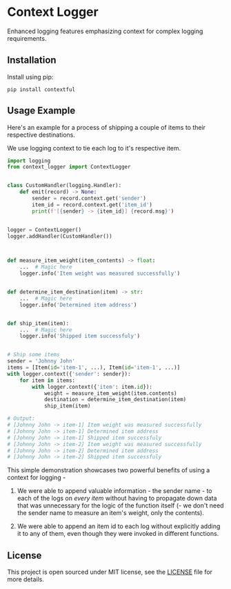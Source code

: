 # Context Logger

Enhanced logging features emphasizing context for complex logging requirements.

## Installation

Install using pip:

```SHELL
pip install contextful
```

## Usage Example

Here's an example for a process of shipping a couple of items to their respective destinations.

We use logging context to tie each log to it's respective item.

```python
import logging
from context_logger import ContextLogger


class CustomHandler(logging.Handler):
    def emit(record) -> None:
        sender = record.context.get('sender')
        item_id = record.context.get('item_id')
        print(f'[{sender} -> {item_id}] {record.msg}')


logger = ContextLogger()
logger.addHandler(CustomHandler())



def measure_item_weight(item_contents) -> float:
    ...  # Magic here
    logger.info('Item weight was measured successfully')


def determine_item_destination(item) -> str:
    ...  # Magic here
    logger.info('Determined item address')


def ship_item(item):
    ...  # Magic here
    logger.info('Shipped item successfuly')


# Ship some items
sender = 'Johnny John'
items = [Item(id='item-1', ...), Item(id='item-1', ...)]
with logger.context({'sender': sender}):
    for item in items:
        with logger.context({'item': item.id}):
            weight = measure_item_weight(item.contents)
            destination = determine_item_destination(item)
            ship_item(item)

# Output:
# [Johnny John -> item-1] Item weight was measured successfully
# [Johnny John -> item-1] Determined item address
# [Johnny John -> item-1] Shipped item successfuly
# [Johnny John -> item-2] Item weight was measured successfully
# [Johnny John -> item-2] Determined item address
# [Johnny John -> item-2] Shipped item successfuly
```

This simple demonstration showcases two powerful benefits of using a context for logging -

1. We were able to append valuable information - the sender name - to each of the logs on _every item_ without having to propagate down
data that was unnecessary for the logic of the function itself (- we don't need the sender name to measure an item's weight, only the contents).

1. We were able to append an item id to each log without explicitly adding it to any of them, even though
they were invoked in different functions.

## License

This project is open sourced under MIT license, see the [LICENSE](LICENSE) file for more details.
